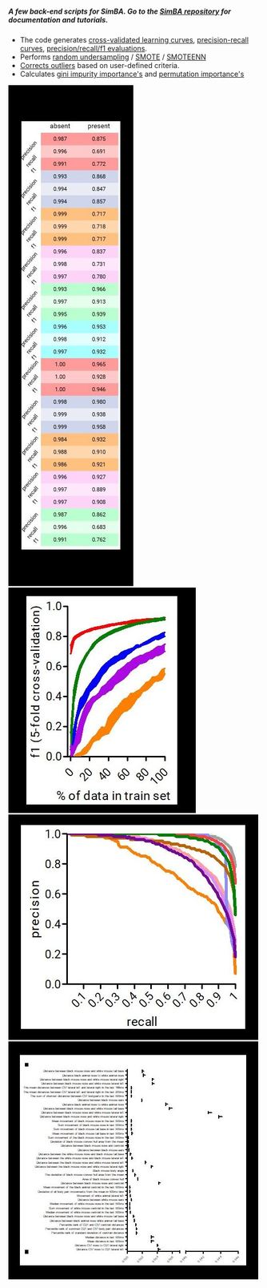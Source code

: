 ##### A few back-end scripts for SimBA. Go to the [SimBA repository](https://github.com/sgoldenlab/simba) for documentation and tutorials. 
* The code generates [cross-validated learning curves](https://scikit-learn.org/stable/auto_examples/model_selection/plot_learning_curve.html), [precision-recall curves](https://scikit-learn.org/stable/modules/generated/sklearn.metrics.precision_recall_curve.html), [precision/recall/f1 evaluations](https://www.scikit-yb.org/en/latest/api/classifier/classification_report.html).  
* Performs [random undersampling](https://imbalanced-learn.readthedocs.io/en/stable/generated/imblearn.under_sampling.RandomUnderSampler.html) / [SMOTE](https://imbalanced-learn.readthedocs.io/en/stable/generated/imblearn.over_sampling.SMOTE.html) / [SMOTEENN](https://imbalanced-learn.readthedocs.io/en/stable/generated/imblearn.combine.SMOTEENN.html)
* [Corrects outliers](https://github.com/sgoldenlab/simba/blob/master/misc/Outlier_settings.pdf) based on user-defined criteria. 
* Calculates [gini impurity importance's](https://scikit-learn.org/stable/auto_examples/ensemble/plot_forest_importances.html) and [permutation importance's](https://scikit-learn.org/stable/modules/permutation_importance.html)

![alt-text-1](images/Image1.jpg "Touchscreen operant box version 1") ![alt-text-1](images/Image2.jpg "Touchscreen operant box version 2")
![alt-text-1](images/Image3.jpg "Touchscreen operant box version 1") ![alt-text-1](images/Image4.jpg "Touchscreen operant box version 2")

